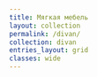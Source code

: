 ```yaml
---
title: Мягкая мебель
layout: collection
permalink: /divan/
collection: divan
entries_layout: grid
classes: wide
---
```

